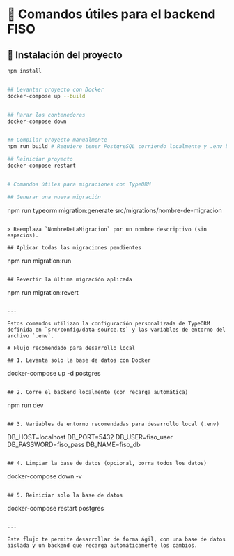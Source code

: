 # 🧰 Comandos útiles para el backend FISO

## 🔧 Instalación del proyecto

```bash
npm install


## Levantar proyecto con Docker
docker-compose up --build


## Parar los contenedores
docker-compose down


## Compilar proyecto manualmente
npm run build # Requiere tener PostgreSQL corriendo localmente y .env bien configurado.

## Reiniciar proyecto
docker-compose restart


# Comandos útiles para migraciones con TypeORM

## Generar una nueva migración

```
npm run typeorm migration:generate src/migrations/nombre-de-migracion
```

> Reemplaza `NombreDeLaMigracion` por un nombre descriptivo (sin espacios).

## Aplicar todas las migraciones pendientes

```
npm run migration:run
```

## Revertir la última migración aplicada

```
npm run migration:revert
```

---

Estos comandos utilizan la configuración personalizada de TypeORM definida en `src/config/data-source.ts` y las variables de entorno del archivo `.env`.

# Flujo recomendado para desarrollo local

## 1. Levanta solo la base de datos con Docker

```
docker-compose up -d postgres
```

## 2. Corre el backend localmente (con recarga automática)

```
npm run dev
```

## 3. Variables de entorno recomendadas para desarrollo local (.env)

```
DB_HOST=localhost
DB_PORT=5432
DB_USER=fiso_user
DB_PASSWORD=fiso_pass
DB_NAME=fiso_db
```

## 4. Limpiar la base de datos (opcional, borra todos los datos)

```
docker-compose down -v
```

## 5. Reiniciar solo la base de datos

```
docker-compose restart postgres
```

---

Este flujo te permite desarrollar de forma ágil, con una base de datos aislada y un backend que recarga automáticamente los cambios.



